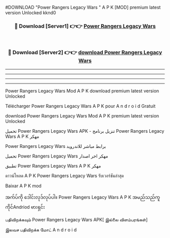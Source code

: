 #DOWNLOAD "Power Rangers Legacy Wars " A P K [MOD] premium latest version Unlocked kknd0 



<div align="center">

<h3>🔴 Download [Server1] 👉👉 <a href="https://apkdownload12.web.app/?title=Power Rangers Legacy Wars ">Power Rangers Legacy Wars  </a></h3><br>

<h3>🔴 Download [Server2] 👉👉 <a href="https://apkdownload12.web.app/?title=Power Rangers Legacy Wars ">download Power Rangers Legacy Wars  </a></h3>
</div>


----------------------------------------------------------

----------------------------------------------------------

----------------------------------------------------------

----------------------------------------------------------


Power Rangers Legacy Wars  Mod A P K download premium latest version Unlocked

Télécharger  Power Rangers Legacy Wars  A P K pour A n d r o i d Gratuit

download Power Rangers Legacy Wars  Mod A P K premium latest version Unlocked

تحميل Power Rangers Legacy Wars  APK - تنزيل برنامج Power Rangers Legacy Wars  A P K مهكر

Power Rangers Legacy Wars  برابط مباشر للاندرويد

تحميل Power Rangers Legacy Wars  مهكر اخر اصدار

تطبيق Power Rangers Legacy Wars  A P K مهكر

ดาวน์โหลด A P K Power Rangers Legacy Wars  รับเวอร์ชันล่าสุด

Baixar A P K mod

အက်ပ်ကို ဒေါင်းလုဒ်လုပ်ပါ။ Power Rangers Legacy Wars  A P K အမည်သည်ကူကိုင်Andriod ဗားရှင်း

பதிவிறக்கவும் Power Rangers Legacy Wars  APK[ இல்லை விளம்பரங்கள்] 
 
இலவச பதிவிறக்க மோட் A n d r o i d



